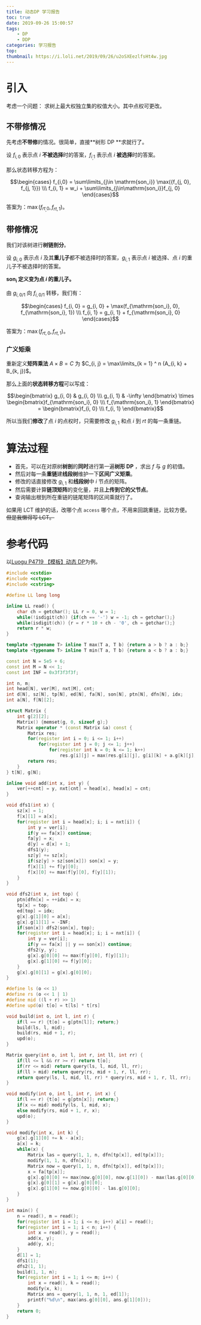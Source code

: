 ```yaml
---
title: 动态DP 学习报告
toc: true
date: 2019-09-26 15:00:57
tags:
	- DP
	- DDP
categories: 学习报告
top:
thumbnail: https://i.loli.net/2019/09/26/u2oSXEezlfsHt4w.jpg
---
```


# 引入

考虑一个问题：
求树上最大权独立集的权值大小。其中点权可更改。

<!--more-->

## 不带修情况

先考虑**不带修**的情况。很简单，直接**树形 DP **求就行了。

设 $f_{i,0}$ 表示点 $i$ **不被选择**时的答案，$f_{i_,1}$ 表示点 $i$ **被选择**时的答案。

那么状态转移方程为：

$$\begin{cases}
f_{i,0} = \sum\limits_{j\in \mathrm{son_i}} \max({f_{j, 0}, f_{j, 1}}) \\\ f_{i, 1} = w_i + \sum\limits_{j\in\mathrm{son_i}}f_{j, 0} 
\end{cases}$$

答案为：$\max(f_{rt_,0}, f_{rt, 1})$。

## 带修情况

我们对该树进行**树链剖分**。

设 $g_{i, 0}$ 表示点 $i$ 及其**重儿子**都不被选择时的答案，$g_{i, 1}$ 表示点 $i$ 被选择、点 $i$ 的重儿子不被选择时的答案。

**$\mathrm{son_i}$ 定义变为点 $i$ 的重儿子。**

由 $g_{i, 0/1}$ 向 $f_{i, 0/1}$ 转移，我们有：

$$\begin{cases} f_{i, 0} = g_{i, 0} + \max(f_{\mathrm{son_i}, 0}, f_{\mathrm{son_i}, 1}) \\\ f_{i, 1} = g_{i, 1} + f_{\mathrm{son_i}, 0} \end{cases}$$

答案为：$\max(f_{rt, 0}, f_{rt, 1})$。

### 广义矩乘

重新定义**矩阵乘法** $A \times B = C$ 为 $C_{i, j} = \max\limits_{k = 1} ^ n (A_{i, k} + B_{k, j})$。

那么上面的**状态转移方程**可以写成：

$$\begin{bmatrix} g_{i, 0} & g_{i, 0} \\\ g_{i, 1} & -\infty \end{bmatrix} \times \begin{bmatrix}f_{\mathrm{son_i}, 0} \\\ f_{\mathrm{son_i}, 1} \end{bmatrix} = \begin{bmatrix}f_{i, 0} \\\ f_{i, 1} \end{bmatrix}$$

所以当我们**修改**了点 $i$ 的点权时，只需要修改 $g_{i, 1}$ 和点 $i$ 到 $rt$ 的每一条重链。

# 算法过程

-   首先，可以在对原树**树剖**的**同时**进行第一遍**树形 DP** ，求出 $f$ 与 $g$ 的初值。
-   然后对每一条**重链**建**线段树**维护一下**区间广义矩乘**。
-   修改的话直接修改 $g_{i, 1}$ 和**线段树**中 $i$ 节点的矩阵。
-   然后需要计算**链顶矩阵**的变化量，并且**上传到它的父节点**。
-   查询输出根到所在重链的链尾矩阵的区间乘就行了。

如果用 LCT 维护的话，改哪个点 `access` 哪个点，不用来回跳重链，比较方便。~~但是我懒得写 LCT。~~

# 参考代码

以[Luogu P4719 【模板】动态 DP](https://www.luogu.org/problem/P4719)为例。

```c++
#include <cstdio>
#include <cctype>
#include <cstring>

#define LL long long

inline LL read() {
	char ch = getchar(); LL r = 0, w = 1;
	while(!isdigit(ch)) {if(ch == '-') w = -1; ch = getchar();}
	while(isdigit(ch)) {r = r * 10 + ch - '0', ch = getchar();}
	return r * w;
}

template <typename T> inline T max(T a, T b) {return a > b ? a : b;}
template <typename T> inline T min(T a, T b) {return a < b ? a : b;}

const int N = 5e5 + 6;
const int M = N << 1;
const int INF = 0x3f3f3f3f;

int n, m;
int head[N], ver[M], nxt[M], cnt;
int d[N], sz[N], tp[N], ed[N], fa[N], son[N], ptn[N], dfn[N], idx;
int a[N], f[N][2];

struct Matrix {
	int g[2][2];
	Matrix() {memset(g, 0, sizeof g);}
	Matrix operator * (const Matrix &a) const {
		Matrix res;
		for(register int i = 0; i <= 1; i++)
			for(register int j = 0; j <= 1; j++)
				for(register int k = 0; k <= 1; k++)
					res.g[i][j] = max(res.g[i][j], g[i][k] + a.g[k][j]);
		return res;
	}
} t[N], g[N];

inline void add(int x, int y) {
	ver[++cnt] = y, nxt[cnt] = head[x], head[x] = cnt;
}

void dfs1(int x) {
	sz[x] = 1;
	f[x][1] = a[x];
	for(register int i = head[x]; i; i = nxt[i]) {
		int y = ver[i];
		if(y == fa[x]) continue;
		fa[y] = x;
		d[y] = d[x] + 1;
		dfs1(y);
		sz[y] += sz[x];
		if(sz[y] > sz[son[x]]) son[x] = y;
		f[x][1] += f[y][0];
		f[x][0] += max(f[y][0], f[y][1]);
	}
}

void dfs2(int x, int top) {
	ptn[dfn[x] = ++idx] = x;
	tp[x] = top;
	ed[top] = idx;
	g[x].g[1][0] = a[x];
	g[x].g[1][1] = -INF;
	if(son[x]) dfs2(son[x], top);
	for(register int i = head[x]; i; i = nxt[i]) {
		int y = ver[i];
		if(y == fa[x] || y == son[x]) continue;
		dfs2(y, y);
		g[x].g[0][0] += max(f[y][0], f[y][1]);
		g[x].g[1][0] += f[y][0];
	}
	g[x].g[0][1] = g[x].g[0][0];
}

#define ls (o << 1)
#define rs (o << 1 | 1)
#define mid ((l + r) >> 1)
#define upd(o) t[o] = t[ls] * t[rs]

void build(int o, int l, int r) {
	if(l == r) {t[o] = g[ptn[l]]; return;}
	build(ls, l, mid);
	build(rs, mid + 1, r);
	upd(o);
}

Matrix query(int o, int l, int r, int ll, int rr) {
	if(ll <= l && rr >= r) return t[o];
	if(rr <= mid) return query(ls, l, mid, ll, rr);
	if(ll > mid) return query(rs, mid + 1, r, ll, rr);
	return query(ls, l, mid, ll, rr) * query(rs, mid + 1, r, ll, rr);
}

void modify(int o, int l, int r, int x) {
	if(l == r) {t[o] = g[ptn[x]]; return;}
	if(x <= mid) modify(ls, l, mid, x);
	else modify(rs, mid + 1, r, x);
	upd(o);
}

void modify(int x, int k) {
	g[x].g[1][0] += k - a[x];
	a[x] = k;
	while(x) {
		Matrix las = query(1, 1, n, dfn[tp[x]], ed[tp[x]]);
		modify(1, 1, n, dfn[x]);
		Matrix now = query(1, 1, n, dfn[tp[x]], ed[tp[x]]);
		x = fa[tp[x]];
		g[x].g[0][0] += max(now.g[0][0], now.g[1][0]) - max(las.g[0][0], las.g[1][0]);
		g[x].g[0][1] = g[x].g[0][0];
		g[x].g[1][0] += now.g[0][0] - las.g[0][0];
	}
}

int main() {
	n = read(), m = read();
	for(register int i = 1; i <= n; i++) a[i] = read();
	for(register int i = 1; i < n; i++) {
		int x = read(), y = read();
		add(x, y);
		add(y, x);
	}
	d[1] = 1;
	dfs1(1);
	dfs2(1, 1);
	build(1, 1, n);
	for(register int i = 1; i <= m; i++) {
		int x = read(), k = read();
		modify(x, k);
		Matrix ans = query(1, 1, n, 1, ed[1]);
		printf("%d\n", max(ans.g[0][0], ans.g[1][0]));
	}
	return 0;
}
```

